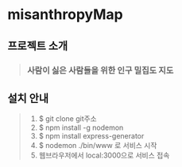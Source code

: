 # misanthropyMap

## 프로젝트 소개
>### 사람이 싫은 사람들을 위한 인구 밀집도 지도

## 설치 안내 
> 1. $ git clone git주소
> 2. $ npm install -g nodemon
> 3. $ npm install express-generator
> 4. $ nodemon ./bin/www 로 서비스 시작
> 5. 웹브라우저에서 local:3000으로 서비스 접속
